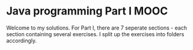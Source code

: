 # Java programming Part I MOOC

Welcome to my solutions.
For Part I, there are 7 seperate sections - each section containing several exercises.
I split up the exercises into folders accordingly.
